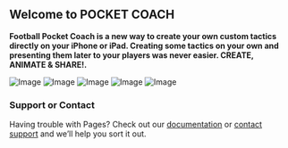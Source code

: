 ## Welcome to POCKET COACH

**Football Pocket Coach is a new way to create your own custom tactics directly on your iPhone or iPad. Creating some tactics on your own and presenting them later to your players was never easier. CREATE, ANIMATE & SHARE!.**

![Image](http://shrani.si/f/E/wR/3SPlyCCb/1web.jpg) ![Image](http://shrani.si/f/M/11g/2KcBqMAc/2web.jpg) ![Image](http://shrani.si/f/1G/D2/e4PpPnT/3web.jpg) ![Image](http://shrani.si/f/l/q1/2fLPCWUx/4web.jpg) ![Image](http://shrani.si/f/Z/Iu/1UnqYns9/5web.jpg)

### Support or Contact

Having trouble with Pages? Check out our [documentation](https://help.github.com/categories/github-pages-basics/) or [contact support](https://github.com/contact) and we’ll help you sort it out.
